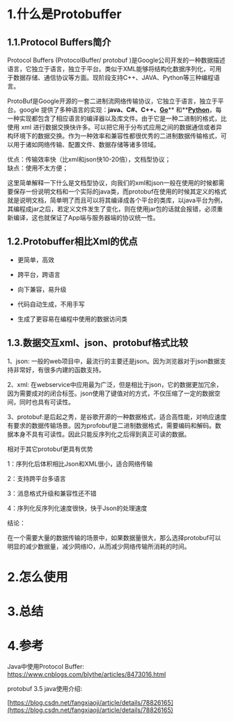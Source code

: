 # 1.什么是Protobuffer

## 1.1.Protocol Buffers简介

Protocol Buffers \(ProtocolBuffer/ protobuf \)是Google公司开发的一种数据描述语言，它独立于语言，独立于平台。类似于XML能够将结构化数据序列化，可用于数据存储、通信协议等方面。现阶段支持C++、JAVA、Python等三种编程语言。

ProtoBuf是Google开源的一套二进制流网络传输协议，它独立于语言，独立于平台。google 提供了多种语言的实现：**java、C\#、C++、**[**Go**](http://lib.csdn.net/base/go)** 和**[**Python**](http://lib.csdn.net/base/python)，每一种实现都包含了相应语言的编译器以及库文件。由于它是一种二进制的格式，比使用 xml 进行数据交换快许多。可以把它用于分布式应用之间的数据通信或者异构环境下的数据交换。作为一种效率和兼容性都很优秀的二进制数据传输格式，可以用于诸如网络传输、配置文件、数据存储等诸多领域。

优点：传输效率快（比xml和json快10-20倍），文档型协议；  
缺点：使用不太方便；

这里简单解释一下什么是文档型协议，向我们的xml和json一般在使用的时候都需要保存一份说明文档和一个实际的java类，而protobuf在使用的时候其定义的格式就是说明文档，简单明了而且可以将其编译成各个平台的类库，以java平台为例，其编程成jar之后，若定义文件发生了变化，则在使用jar包的话就会报错，必须重新编译，这也就保证了App端与服务器端的协议统一性。

## 1.2.Protobuffer相比Xml的优点

* 更简单，高效

* 跨平台，跨语言

* 向下兼容，易升级

* 代码自动生成，不用手写

* 生成了更容易在编程中使用的数据访问类

## 1.3.数据交互xml、json、protobuf格式比较

1、json: 一般的web项目中，最流行的主要还是json。因为浏览器对于json数据支持非常好，有很多内建的函数支持。

2、xml: 在webservice中应用最为广泛，但是相比于json，它的数据更加冗余，因为需要成对的闭合标签。json使用了键值对的方式，不仅压缩了一定的数据空间，同时也具有可读性。

3、protobuf:是后起之秀，是谷歌开源的一种数据格式，适合高性能，对响应速度有要求的数据传输场景。因为profobuf是二进制数据格式，需要编码和解码。数据本身不具有可读性。因此只能反序列化之后得到真正可读的数据。

相对于其它protobuf更具有优势

1：序列化后体积相比Json和XML很小，适合网络传输

2：支持跨平台多语言

3：消息格式升级和兼容性还不错

4：序列化反序列化速度很快，快于Json的处理速度

结论：

在一个需要大量的数据传输的场景中，如果数据量很大，那么选择protobuf可以明显的减少数据量，减少网络IO，从而减少网络传输所消耗的时间。

# 2.怎么使用

# 3.总结

# 4.参考

Java中使用Protocol Buffer:
https://www.cnblogs.com/blythe/articles/8473016.html

protobuf 3.5 java使用介绍:

[https://blog.csdn.net/fangxiaoji/article/details/78826165](https://blog.csdn.net/fangxiaoji/article/details/78826165)

